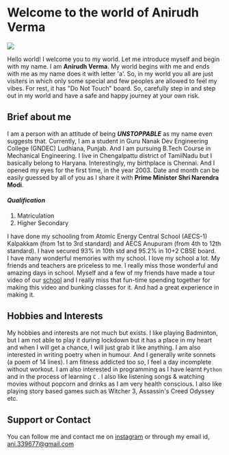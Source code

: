 # Welcome to the world of Anirudh Verma
![](https://user-images.githubusercontent.com/75009931/100592901-be050400-331d-11eb-803d-61db76bc0015.jpg)

Hello world! I welcome you to my world. Let me introduce myself and begin with my name.
I am **Anirudh Verma**. My world begins with me and ends with me as my name does it with letter 'a'. So, in my world you all are just visiters in which only some special and few peoples are allowed to feel my vibes. For rest, it has "Do Not Touch" board. So, carefully step in and step out in my world and have a safe and happy journey at your own risk.
## Brief about me
I am a person with an attitude of being _**UNSTOPPABLE**_ as my name even suggests that. Currently, I am a student in Guru Nanak Dev Engineering College (GNDEC) Ludhiana, Punjab. And I am pursuing B.Tech Course in Mechanical Engineering. I live in Chengalpattu district of TamilNadu but I basically belong to Haryana. Interestingly, my birthplace is Chennai. And I opened my eyes for the first time, in the year 2003. Date and month can be easily guessed by all of you as I share it with **Prime Minister Shri Narendra Modi**.  
#### _Qualification_
1. Matriculation  
2. Higher Secondary

 
I have done my schooling from Atomic Energy Central School (AECS-1) Kalpakkam (from 1st to 3rd standard) and AECS Anupuram (from 4th to 12th standard). I have secured 93% in 10th std and 95.2% in 10+2 CBSE board.  
I have many wonderful memories with my school. I love my school a lot. My friends and teachers are priceless to me. I really miss those wonderful and amazing days in school. Myself and a few of my friends have made a tour video of our [school](https://youtu.be/7IQGvSjyhz0) and I really miss that fun-time spending together for making this video and bunking classes for it. And had a great experience in making it.














## Hobbies and Interests
My hobbies and interests are not much but exists. I like playing Badminton, but I am not able to play it during lockdown but it has a place in my heart and when I will get a chance, I will just grab it like anything. I am also interested in writing poetry when in humour. And I generally write sonnets (a poem of 14 lines). I am fitness addicted too so, I feel a day incomplete without workout. I am also interested in programming as I have learnt `Python` and in the process of learning `C`
. I also like listening songs & watching movies without popcorn and drinks as I am very health conscious. I also like playing story based games such as Witcher 3, Assassin's Creed Odyssey etc.



## Support or Contact
You can follow me and contact me on [instagram](https://www.instagram.com/aniroid.v/) or through my email id, [ani.339677@gmail.com](mailto:ani.339677@gmail.com)

